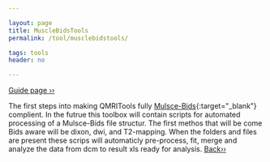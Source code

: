 ```yaml
---

layout: page
title: MuscleBidsTools
permalink: /tool/musclebidstools/

tags: tools
header: no

---
```


[Guide page ››](/assets/htmldoc/html/guide/{{page.title}})

The first steps into making QMRITools fully [Mulsce-Bids](https://github.com/muscle-bids/muscle-bids){:target="_blank"}
complient. In the futrue this toolbox will contain scripts for automated processing of a Mulsce-Bids file structur.
The first methos that will be come Bids aware will be dixon, dwi, and T2-mapping. When the folders and files are
present these scrips will automaticly pre-process, fit, merge and analyze the data from dcm to result xls ready
for analysis. [Back››](/tool/)
